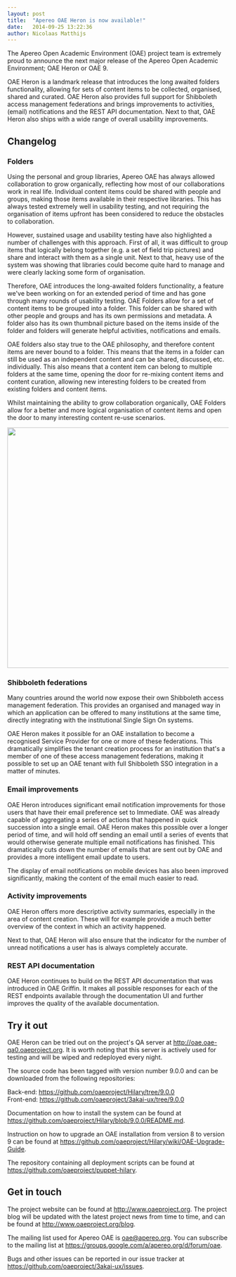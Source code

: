 ```yaml
---
layout: post
title:  "Apereo OAE Heron is now available!"
date:   2014-09-25 13:22:36
author: Nicolaas Matthijs
---
```

<p>The Apereo Open Academic Environment (OAE) project team is extremely proud to announce the next major release of the Apereo Open Academic Environment; OAE Heron or OAE 9.</p><p>OAE Heron is a landmark release that introduces the long awaited folders functionality, allowing for sets of content items to be collected, organised, shared and curated. OAE Heron also provides full support for Shibboleth access management federations and brings improvements to activities, (email) notifications and the REST API documentation. Next to that, OAE Heron also ships with a wide range of overall usability improvements.</p>
<!--more-->
<h2>Changelog</h2><h3>Folders</h3><p>Using the personal and group libraries, Apereo OAE has always allowed collaboration to grow organically, reflecting how most of our collaborations work in real life. Individual content items could be shared with people and groups, making those items available in their respective libraries. This has always tested extremely well in usability testing, and not requiring the organisation of items upfront has been considered to reduce the obstacles to collaboration.</p><p>However, sustained usage and usability testing have also highlighted a number of challenges with this approach. First of all, it was difficult to group items that logically belong together (e.g. a set of field trip pictures) and share and interact with them as a single unit. Next to that, heavy use of the system was showing that libraries could become quite hard to manage and were clearly lacking some form of organisation.</p><p>Therefore, OAE introduces the long-awaited folders functionality, a feature we've been working on for an extended period of time and has gone through many rounds of usability testing. OAE Folders allow for a set of content items to be grouped into a folder. This folder can be shared with other people and groups and has its own permissions and metadata. A folder also has its own thumbnail picture based on the items inside of the folder and folders will generate helpful activities, notifications and emails.</p><p>OAE folders also stay true to the OAE philosophy, and therefore content items are never bound to a folder. This means that the items in a folder can still be used as an independent content and can be shared, discussed, etc. individually. This also means that a content item can belong to multiple folders at the same time, opening the door for re-mixing content items and content curation, allowing new interesting folders to be created from existing folders and content items.</p><p>Whilst maintaining the ability to grow collaboration organically, OAE Folders allow for a better and more logical organisation of content items and open the door to many interesting content re-use scenarios.</p><p><img style="display: block; margin-left: auto; margin-right: auto;" src="http://i.imgur.com/olGXOjF.png" alt="" width="697" height="548" /></p><h3>Shibboleth federations</h3><p>Many countries around the world now expose their own Shibboleth access management federation. This provides an organised and managed way in which an application can be offered to many institutions at the same time, directly integrating with the institutional Single Sign On systems.</p><p>OAE Heron makes it possible for an OAE installation to become a recognised Service Provider for one or more of these federations. This dramatically simplifies the tenant creation process for an institution that's a member of one of these access management federations, making it possible to set up an OAE tenant with full Shibboleth SSO integration in a matter of minutes.</p><h3>Email improvements</h3><p>OAE Heron introduces significant email notification improvements for those users that have their email preference set to Immediate. OAE was already capable of aggregating a series of actions that happened in quick succession into a single email. OAE Heron makes this possible over a longer period of time, and will hold off sending an email until a series of events that would otherwise generate multiple email notifications has finished. This dramatically cuts down the number of emails that are sent out by OAE and provides a more intelligent email update to users.</p><p>The display of email notifications on mobile devices has also been improved significantly, making the content of the email much easier to read.</p><h3>Activity improvements</h3><p>OAE Heron offers more descriptive activity summaries, especially in the area of content creation. These will for example provide a much better overview of the context in which an activity happened.</p><p>Next to that, OAE Heron will also ensure that the indicator for the number of unread notifications a user has is always completely accurate.</p><h3>REST API documentation</h3><p>OAE Heron continues to build on the REST API documentation that was introduced in OAE Griffin. It makes all possible responses for each of the REST endpoints available through the documentation UI and further improves the quality of the available documentation.</p><h2>Try it out</h2><p>OAE Heron can be tried out on the project's QA server at <a href="http://oae.oae-qa0.oaeproject.org" target="_blank">http://oae.oae-qa0.oaeproject.org</a>. It is worth noting that this server is actively used for testing and will be wiped and redeployed every night.</p><p>The source code has been tagged with version number 9.0.0 and can be downloaded from the following repositories:</p><p>Back-end: <a href="https://github.com/oaeproject/Hilary/tree/9.0.0" target="_blank">https://github.com/oaeproject/Hilary/tree/9.0.0</a><br />Front-end: <a href="https://github.com/oaeproject/3akai-ux/tree/9.0.0" target="_blank">https://github.com/oaeproject/3akai-ux/tree/9.0.0</a></p><p>Documentation on how to install the system can be found at <a href="https://github.com/oaeproject/Hilary/blob/9.0.0/README.md" target="_blank">https://github.com/oaeproject/Hilary/blob/9.0.0/README.md</a>.</p><p>Instruction on how to upgrade an OAE installation from version 8 to version 9 can be found at <a href="https://github.com/oaeproject/Hilary/wiki/OAE-Upgrade-Guide" target="_blank">https://github.com/oaeproject/Hilary/wiki/OAE-Upgrade-Guide</a>.</p><p>The repository containing all deployment scripts can be found at <a href="https://github.com/oaeproject/puppet-hilary" target="_blank">https://github.com/oaeproject/puppet-hilary</a>.</p><h2>Get in touch</h2><p>The project website can be found at <a href="http://www.oaeproject.org" target="_blank">http://www.oaeproject.org</a>. The project blog will be updated with the latest project news from time to time, and can be found at <a href="http://www.oaeproject.org/blog" target="_blank">http://www.oaeproject.org/blog</a>.</p><p>The mailing list used for Apereo OAE is <a href="mailto:oae@apereo.org">oae@apereo.org</a>. You can subscribe to the mailing list at <a href="https://groups.google.com/a/apereo.org/d/forum/oae" target="_blank">https://groups.google.com/a/apereo.org/d/forum/oae</a>.</p><p>Bugs and other issues can be reported in our issue tracker at <a href="https://github.com/oaeproject/3akai-ux/issues" target="_blank">https://github.com/oaeproject/3akai-ux/issues</a>.</p>
